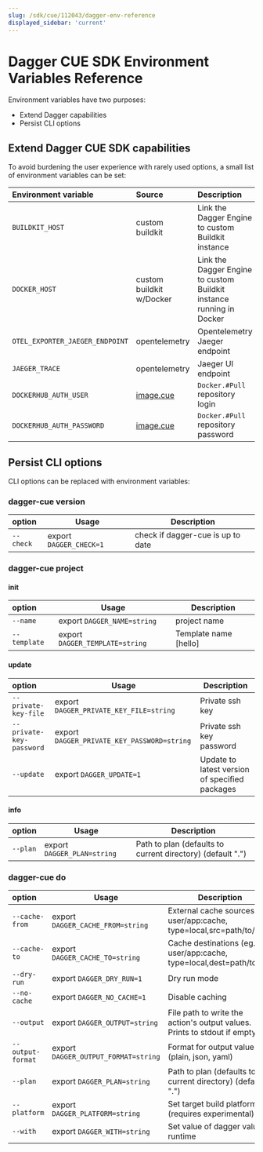 ```yaml
---
slug: /sdk/cue/112043/dagger-env-reference
displayed_sidebar: 'current'
---
```


# Dagger CUE SDK Environment Variables Reference

Environment variables have two purposes:

- Extend Dagger capabilities
- Persist CLI options

## Extend Dagger CUE SDK capabilities

To avoid burdening the user experience with rarely used options, a small list of environment variables can be set:

| Environment variable            | Source                                                                                                                                  | Description                                               |
| :------------------------------ | :-------------------------------------------------------------------------------------------------------------------------------------- | :-------------------------------------------------------- |
| `BUILDKIT_HOST`                 | custom buildkit                                          | Link the Dagger Engine to custom Buildkit instance                   |
| `DOCKER_HOST`                   | custom buildkit w/Docker               | Link the Dagger Engine to custom Buildkit instance running in Docker |
| `OTEL_EXPORTER_JAEGER_ENDPOINT` | opentelemetry                                                     | Opentelemetry Jaeger endpoint                             |
| `JAEGER_TRACE`                  | opentelemetry                                                     | Jaeger UI endpoint                                        |
| `DOCKERHUB_AUTH_USER`           | [image.cue](https://github.com/dagger/dagger/blob/3709d3da00325d410721014c401b82cbcc1116c9/pkg/dagger.io/dagger/core/image.cue#L74-L79) | `Docker.#Pull` repository login                           |
| `DOCKERHUB_AUTH_PASSWORD`       | [image.cue](https://github.com/dagger/dagger/blob/3709d3da00325d410721014c401b82cbcc1116c9/pkg/dagger.io/dagger/core/image.cue#L74-L79) | `Docker.#Pull` repository password                        |

## Persist CLI options

CLI options can be replaced with environment variables:

### dagger-cue version

| option    | Usage                   | Description                   |
| :-------- | ----------------------- | ----------------------------- |
| `--check` | export `DAGGER_CHECK=1` | check if dagger-cue is up to date |

### dagger-cue project

#### init

| option       | Usage                           | Description           |
| :----------- | ------------------------------- | --------------------- |
| `--name`     | export `DAGGER_NAME=string`     | project name          |
| `--template` | export `DAGGER_TEMPLATE=string` | Template name [hello] |

#### update

| option                   | Usage                                       | Description                                    |
| :----------------------- | ------------------------------------------- | ---------------------------------------------- |
| `--private-key-file`     | export `DAGGER_PRIVATE_KEY_FILE=string`     | Private ssh key                                |
| `--private-key-password` | export `DAGGER_PRIVATE_KEY_PASSWORD=string` | Private ssh key password                       |
| `--update`               | export `DAGGER_UPDATE=1`                    | Update to latest version of specified packages |

#### info

| option       | Usage                           | Description                                                |
| :----------- | ------------------------------- | -----------------------------------------------------------|
| `--plan`     | export `DAGGER_PLAN=string`     | Path to plan (defaults to current directory) (default ".") |

### dagger-cue do

| option            | Usage                                | Description                                                              |
| :---------------- | ------------------------------------ | ------------------------------------------------------------------------ |
| `--cache-from`    | export `DAGGER_CACHE_FROM=string`    | External cache sources (eg. user/app:cache, type=local,src=path/to/dir)  |
| `--cache-to`      | export `DAGGER_CACHE_TO=string`      | Cache destinations (eg. user/app:cache, type=local,dest=path/to/dir)     |
| `--dry-run`       | export `DAGGER_DRY_RUN=1`            | Dry run mode                                                             |
| `--no-cache`      | export `DAGGER_NO_CACHE=1`           | Disable caching                                                          |
| `--output`        | export `DAGGER_OUTPUT=string`        | File path to write the action's output values. Prints to stdout if empty |
| `--output-format` | export `DAGGER_OUTPUT_FORMAT=string` | Format for output values (plain, json, yaml)                             |
| `--plan`          | export `DAGGER_PLAN=string`          | Path to plan (defaults to current directory) (default ".")               |
| `--platform`      | export `DAGGER_PLATFORM=string`      | Set target build platform (requires experimental)                        |
| `--with`          | export `DAGGER_WITH=string`          | Set value of dagger value at runtime                                     |

